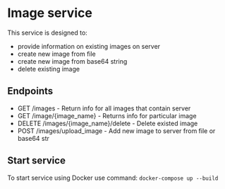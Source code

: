 # Image service

This service is designed to:
- provide information on existing images on server
- create new image from file
- create new image from base64 string
- delete existing image

## Endpoints
- GET /images - Return info for all images that contain server
- GET /image/{image_name} - Returns info for particular image
- DELETE /images/{image_name}/delete - Delete existed image
- POST /images/upload_image - Add new image to server from file or base64 str

## Start service
To start service using Docker use command:
`docker-compose up --build`
